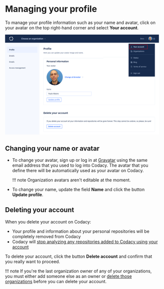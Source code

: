# Managing your profile

To manage your profile information such as your name and avatar, click on your avatar on the top right-hand corner and select **Your account**.

![Managing your profile](images/profile.png)

## Changing your name or avatar

-   To change your avatar, sign up or log in at [Gravatar](https://en.gravatar.com/) using the same email address that you used to log into Codacy. The avatar that you define there will be automatically used as your avatar on Codacy.

    !!! note
        Organization avatars aren't editable at the moment.

-   To change your name, update the field **Name** and click the button **Update profile**.

## Deleting your account

When you delete your account on Codacy:

-   Your profile and information about your personal repositories will be completely removed from Codacy
-   Codacy will [stop analyzing any repositories added to Codacy using your account](../faq/troubleshooting/why-did-codacy-stop-commenting-on-pull-requests.md)<!--NOTE See https://github.com/codacy/docs/pull/1354#discussion_r950190842 for more context -->

To delete your account, click the button **Delete account** and confirm that you <span class="skip-vale">really</span> want to proceed.

!!! note
    If you're the last organization owner of any of your organizations, you must either add someone else as an owner or [delete those organizations](../organizations/what-are-synced-organizations.md#deleting-an-organization) before you can delete your account.
